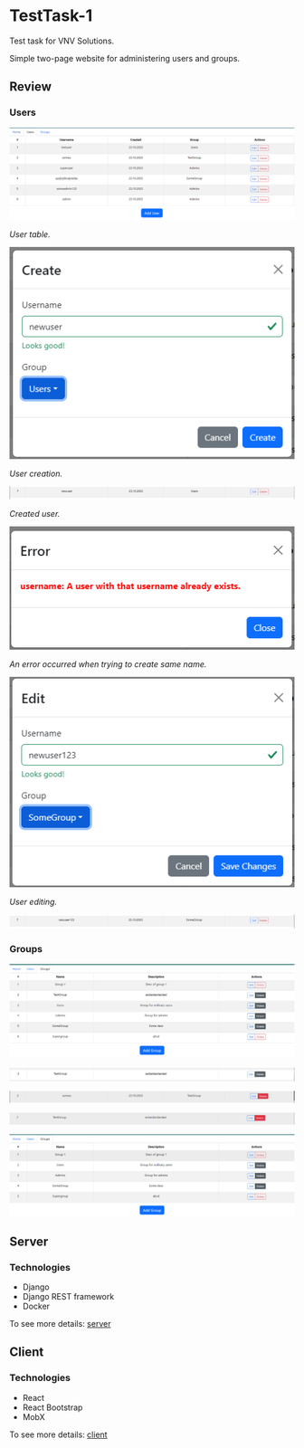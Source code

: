 # TestTask-1

Test task for VNV Solutions.

Simple two-page website for administering users and groups.

## Review

### Users

<p align="center">
  <img src="docs/imgs/img.png" alt="User creating"/>
</p>

_User table._

<p align="center">
  <img src="docs/imgs/img_1.png" alt="User creating"/>
</p>

_User creation._

<p align="center">
  <img src="docs/imgs/img_2.png" alt="User creating"/>
</p>

_Created user._

<p align="center">
  <img src="docs/imgs/img_3.png" alt="User creating"/>
</p>

_An error occurred when trying to create same name._

<p align="center">
  <img src="docs/imgs/img_4.png" alt="User creating"/>
</p>

_User editing._

<p align="center">
  <img src="docs/imgs/img_5.png" alt="User creating"/>
</p>

### Groups

<p align="center">
  <img src="docs/imgs/img_6.png" alt="User creating"/>
</p>

<p align="center">
  <img src="docs/imgs/img_7.png" alt="User creating"/>
</p>
<p align="center">
  <img src="docs/imgs/img_8.png" alt="User creating"/>
</p>
<p align="center">
  <img src="docs/imgs/img_9.png" alt="User creating"/>
</p>

<p align="center">
  <img src="docs/imgs/img_10.png" alt="User creating"/>
</p>

## Server

### Technologies

- Django
- Django REST framework
- Docker

To see more details: [server](server)

## Client

### Technologies

- React
- React Bootstrap
- MobX

To see more details: [client](client)

